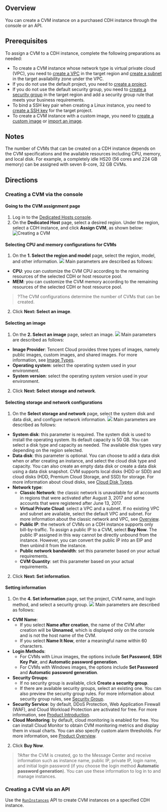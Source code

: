 ## Overview
You can create a CVM instance on a purchased CDH instance through the console or an API.

## Prerequisites
To assign a CVM to a CDH instance, complete the following preparations as needed:
- To create a CVM instance whose network type is virtual private cloud (VPC), you need to [create a VPC](https://intl.cloud.tencent.com/document/product/215/31805) in the target region and [create a subnet](https://intl.cloud.tencent.com/document/product/215/31806) in the target availability zone under the VPC.
- If you do not use the default project, you need to [create a project](https://intl.cloud.tencent.com/document/product/378/34726).
- If you do not use the default security group, you need to [create a security group](https://intl.cloud.tencent.com/document/product/213/34271) in the target region and add a security group rule that meets your business requirements.
- To bind a SSH key pair when creating a Linux instance, you need to [create a SSH key](https://intl.cloud.tencent.com/document/product/213/16691) for the target project.
- To create a CVM instance with a custom image, you need to [create a custom image](https://intl.cloud.tencent.com/document/product/213/4942) or [import an image](https://intl.cloud.tencent.com/document/product/213/4945).

## Notes
The number of CVMs that can be created on a CDH instance depends on the CVM specifications and the available resources including CPU, memory, and local disk.
For example, a completely idle HS20 (56 cores and 224 GB memory) can be assigned with seven 8-core, 32 GB CVMs.

## Directions
### Creating a CVM via the console
#### Going to the CVM assignment page
1. Log in to the [Dedicated Hosts console](https://console.cloud.tencent.com/cvm/cdh).
2. On the **Dedicated Host** page, select a desired region. Under the region, select a CDH instance, and click **Assign CVM**, as shown below:
![Creating a CVM](https://main.qcloudimg.com/raw/84b0b73e84df7f5ad578ccffb2b45857.png)

#### Selecting CPU and memory configurations for CVMs
1. On the **1. Select the region and model** page, select the region, model, and other information.
![](https://main.qcloudimg.com/raw/46c568029c0ce3b9fc681d05f6994c4c.png)
Main parameters are described as follows:

 - **CPU**: you can customize the CVM CPU according to the remaining resources of the selected CDH or host resource pool.
 - **MEM**: you can customize the CVM memory according to the remaining resources of the selected CDH or host resource pool.
 >?The CVM configurations determine the number of CVMs that can be created.

2. Click **Next: Select an image**.

#### Selecting an image
1. On the **2. Select an image** page, select an image.
![](https://main.qcloudimg.com/raw/a4a3c3dd818d3867613865efdaa3d799.png)
Main parameters are described as follows:
 - **Image Provider**: Tencent Cloud provides three types of images, namely public images, custom images, and shared images. For more information, see [Image Types](https://intl.cloud.tencent.com/document/product/213/4941).
 - **Operating system**: select the operating system used in your environment.
 - **System version**: select the operating system version used in your environment.

2. Click **Next: Select storage and network**.

#### Selecting storage and network configurations
1. On the **Select storage and network** page, select the system disk and data disk, and configure network information.
![](https://main.qcloudimg.com/raw/0582941aeb03a8c5ce171e9c7b678f27.png)
Main parameters are described as follows:
 - **System disk**: this parameter is required. The system disk is used to install the operating system. Its default capacity is 50 GB. You can select a disk type and capacity as needed. The available disk types vary depending on the region selected.
 - **Data disk**: this parameter is optional. You can choose to add a data disk when or after creating an instance, and select the cloud disk type and capacity. You can also create an empty data disk or create a data disk using a data disk snapshot.
CVM supports local disks (HDD or SDD) and cloud disks (HDD, Premium Cloud Storage, and SSD) for storage. For more information about cloud disks, see [Cloud Disk Types](https://intl.cloud.tencent.com/document/product/362/31636).
 - **Network type**:
     - **Classic Network**: the classic network is unavailable for all accounts in regions that were activated after August 3, 2017 and some accounts that were registered after June 13, 2017.
     - **Virtual Private Cloud**: select a VPC and a subnet. If no existing VPC and subnet are available, select the default VPC and subnet. For more information about the classic network and VPC, see [Overview](https://intl.cloud.tencent.com/document/product/215/535).
   - **Public IP**: the network of CVMs on a CDH instance supports only bill-by-traffic. To assign a public IP to a CVM, select **Buy Now**. The public IP assigned in this way cannot be directly unbound from the instance. However, you can convert the public IP into an EIP and then unbind it from the instance.
   - **Public network bandwidth**: set this parameter based on your actual requirements.
   - **CVM Quantity**: set this parameter based on your actual requirements.
2. Click **Next: Set information**.

#### Setting information
1. On the **4. Set information** page, set the project, CVM name, and login method, and select a security group.
![](https://main.qcloudimg.com/raw/bb8115f15f0279e6a39a8bd526307a31.png)
Main parameters are described as follows:
 - **CVM Name**:
    - If you select **Name after creation**, the name of the CVM after creation will be **Unnamed**, which is displayed only on the console and is not the host name of the CVM.
    - If you select **Name It Now**, enter a meaningful name within 60 characters.
 - **Login Methods**:
     - For CVMs with Linux images, the options include **Set Password**, **SSH Key Pair**, and **Automatic password generation**.
     - For CVMs with Windows images, the options include **Set Password** and **Automatic password generation**.
 - **Security Groups**:
     - If no security group is available, click **Create a security group**.
     - If there are available security groups, select an existing one. You can also preview the security group rules. For more information about security group rules, see [Security Group](https://intl.cloud.tencent.com/document/product/213/12452).
 - **Security Service**: by default, DDoS Protection, Web Application Firewall (WAF), and Cloud Workload Protection are activated for free. For more information, see [Product Introduction](https://intl.cloud.tencent.com/document/product/296/2221).
 - **Cloud Monitoring**: by default, cloud monitoring is enabled for free. You can install Cloud Monitor to obtain CVM monitoring metrics and display them in visual charts. You can also specify custom alarm thresholds. For more information, see [Product Overview](https://intl.cloud.tencent.com/document/product/248/32799).
2. Click **Buy Now**.
>?After the CVM is created, go to the Message Center and receive information such as instance name, public IP, private IP, login name, and initial login password (if you choose the login method **Automatic password generation**). You can use these information to log in to and manage instances.
>


### Creating a CVM via an API
Use the [`RunInstances`](https://intl.cloud.tencent.com/document/product/213/33237) API to create CVM instances on a specified CDH instance.


